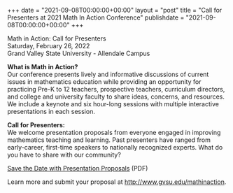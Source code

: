 +++ 
date = "2021-09-08T00:00:00+00:00" 
layout = "post" 
title = "Call for Presenters at 2021 Math In Action Conference" 
publishdate = "2021-09-08T00:00:00+00:00"
+++

Math in Action: Call for Presenters<br>
Saturday, February 26, 2022<br>
Grand Valley State University - Allendale Campus<br>

**What is Math in Action?**<br>
Our conference presents lively and informative discussions of current issues in mathematics education while providing an opportunity for practicing Pre-K to 12 teachers, prospective teachers, curriculum directors, and college and university faculty to share ideas, concerns, and resources. We include a keynote and six hour-long sessions with multiple interactive presentations in each session.

**Call for Presenters:**<br>
We welcome presentation proposals from everyone engaged in improving mathematics teaching and learning. Past presenters have ranged from early-career, first-time speakers to nationally recognized experts. What do you have to share with our community?

<a href="https://github.com/MichMATYCwebsite/MichMATYC/files/7129552/Save.the.Date.with.presentation.proposals.32.pdf">Save the Date with Presentation Proposals</a> (PDF)

Learn more and submit your proposal at http://www.gvsu.edu/mathinaction.
